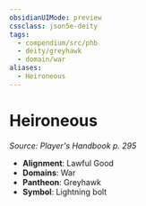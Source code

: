 ```yaml
---
obsidianUIMode: preview
cssclass: json5e-deity
tags:
  - compendium/src/phb
  - deity/greyhawk
  - domain/war
aliases:
  - Heironeous
---
```

# Heironeous
*Source: Player's Handbook p. 295* 

- **Alignment**: Lawful Good
- **Domains**: War
- **Pantheon**: Greyhawk
- **Symbol**: Lightning bolt